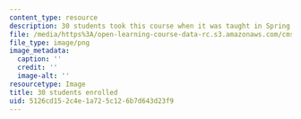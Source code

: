 ```yaml
---
content_type: resource
description: 30 students took this course when it was taught in Spring 2016.
file: /media/https%3A/open-learning-course-data-rc.s3.amazonaws.com/cms-301-introduction-to-game-design-methods-spring-2016/5126cd152c4e1a725c126b7d643d23f9_30.png
file_type: image/png
image_metadata:
  caption: ''
  credit: ''
  image-alt: ''
resourcetype: Image
title: 30 students enrolled
uid: 5126cd15-2c4e-1a72-5c12-6b7d643d23f9
---
```

